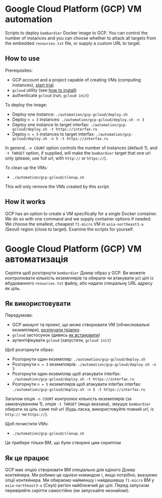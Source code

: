 # Google Cloud Platform (GCP) VM automation

Scripts to deploy `bombardier` Docker image to GCP.
You can control the number of instances and you can choose whether to attack all targets from the embedded `resources.txt` file, or supply a custom URL to target.

## How to use

Prerequisites:
- GCP account and a project capable of creating VMs (computing instances), [start trial](https://cloud.google.com/free).
- `gcloud` utility (see [how to install](https://cloud.google.com/sdk/docs/install))
- authenticate `gcloud` (run, `gcloud init`)

To deploy the image:
- Deploy one instance: `./automation/gcp-gcloud/deploy.sh`
- Deploy `n = 3` instances: `./automation/gcp-gcloud/deploy.sh -n 3`
- Deploy one instance to target interfax: `./automation/gcp-gcloud/deploy.sh -t https://interfax.ru`
- Deploy `n = 5` instances to target interfax: `./automation/gcp-gcloud/deploy.sh -n 5 -t https://interfax.ru`

In general, `-n COUNT` option controls the number of instances (default 1), and `-t TARGET` option, if supplied, will make the `bombardier` target that one url only (please, use full url, with `http://` or `https://`).

To clean up the VMs:
- `./automation/gcp-gcloud/clenup.sh`

This will only remove the VMs created by this script.

## How it works

GCP has an option to create a VM specifically for a single Docker container.
We do so with one command and we supply container options if needed.
We choose the smallest, cheapest `f1-micro` VM in `asia-northeast3-a` (Seoul) region (close to target).
Examine the scripts for yourself.



# Google Cloud Platform (GCP) VM автоматизація
Скріпти щоб розгорнути `bombardier` Докер образ у GCP.
Ви можете контролювати кількість екземплярів та обирати чи атакувати усі цілі 
із вбудованного `resources.txt` файлу, або надати спеціальну URL адресу як ціль.

## Як використовувати 

Передумови:
- GCP аккаунт та проект, що може створювати VM (обчислювальні екзкмпляри), 
 [розпочати тріалку](https://cloud.google.com/free).
- `gcloud` застосунок (дивись [як встановити](https://cloud.google.com/sdk/docs/install)) 
- аутентіфікувати `gcloud` (запустити, `gcloud init`)

Щоб розгорнути образ:
- Розгорнути один екземпляр: `./automation/gcp-gcloud/deploy.sh`
- Розгорнути `n = 3` екземплярів: `./automation/gcp-gcloud/deploy.sh -n 3`
- Розгорнути один екземпляр щоб атакувати interfax: `./automation/gcp-gcloud/deploy.sh -t https://interfax.ru`
- Розгорнути  `n = 5` екземплярів щоб атакувати interfax interfax: `./automation/gcp-gcloud/deploy.sh -n 5 -t https://interfax.ru`

Загалом опція  `-n COUNT` контролює кількість екземплярів (за замовчуванням 1),
опція  `-t TARGET` (якщо вказана), змушує `bombardier` обирати за ціль саме той url
(будь ласка, використовуйте повний url, із `http://` чи `https://`).

Щоб почистити VMs:
- `./automation/gcp-gcloud/clenup.sh`

Це прибере тільки ВМ, що були створені цим скриптом

## Як це працює
GCP має опцію створювати ВМ спеціально для єдіного Докер контейнера.
Ми робимо це однією командою і, якщо потрібно, вказуємо опції контейнера.
Ми обираємо найменшу і найдешевшу  `f1-micro` ВМ у `asia-northeast3-a` (Сеул) 
регіон найближчий до цілі.
Перед запуском перевіряйте скріпти самостійно (не запускайте незнайомі).